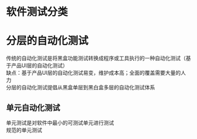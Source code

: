 # 软件测试分类
# 分层的自动化测试
传统的自动化测试是将黑盒功能测试转换成程序或工具执行的一种自动化测试（基于产品UI层的自动化测试）  
缺点：基于产品UI层的自动化测试易变，维护成本高；全面的覆盖需要大量的人力  
分层的自动化测试提倡从黑盒单层到黑白盒多层的自动化测试体系  
## 单元自动化测试
单元测试是对软件中最小的可测试单元进行测试  
规范的单元测试
